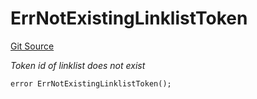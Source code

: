 # ErrNotExistingLinklistToken
[Git Source](https://github.com/Crossbell-Box/Crossbell-Contracts/blob/eafad9b7237b4175827150168fbfde105ec8c367/contracts/libraries/Error.sol)

*Token id of linklist does not exist*


```solidity
error ErrNotExistingLinklistToken();
```

